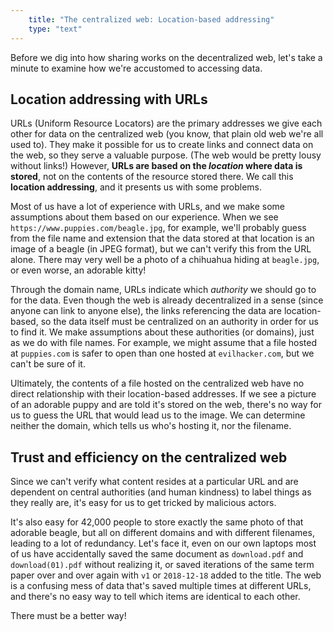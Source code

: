 ```yaml
---
    title: "The centralized web: Location-based addressing"
    type: "text"
---
```


Before we dig into how sharing works on the decentralized web, let's take a minute to examine how we're accustomed to accessing data.

## Location addressing with URLs

URLs (Uniform Resource Locators) are the primary addresses we give each other for data on the centralized web (you know, that plain old web we're all used to). They make it possible for us to create links and connect data on the web, so they serve a valuable purpose. (The web would be pretty lousy without links!) However, <strong>URLs are based on the <em>location</em> where data is stored</strong>, not on the contents of the resource stored there. We call this <strong>location addressing</strong>, and it presents us with some problems.

Most of us have a lot of experience with URLs, and we make some assumptions about them based on our experience. When we see  `https://www.puppies.com/beagle.jpg`, for example, we'll probably guess from the file name and extension that the data stored at that location is an image of a beagle (in JPEG format), but we can't verify this from the URL alone. There may very well be a photo of a chihuahua hiding at `beagle.jpg`, or even worse, an adorable kitty!

Through the domain name, URLs indicate which *authority* we should go to for the data. Even though the web is already decentralized in a sense (since anyone can link to anyone else), the links referencing the data are location-based, so the data itself must be centralized on an authority in order for us to find it. We make assumptions about these authorities (or domains), just as we do with file names. For example, we might assume that a file hosted at `puppies.com` is safer to open than one hosted at `evilhacker.com`, but we can't be sure of it.

Ultimately, the contents of a file hosted on the centralized web have no direct relationship with their location-based addresses. If we see a picture of an adorable puppy and are told it's stored on the web, there's no way for us to guess the URL that would lead us to the image. We can determine neither the domain, which tells us who's hosting it, nor the filename.

## Trust and efficiency on the centralized web
Since we can't verify what content resides at a particular URL and are dependent on central authorities (and human kindness) to label things as they really are, it's easy for us to get tricked by malicious actors.

It's also easy for 42,000 people to store exactly the same photo of that adorable beagle, but all on different domains and with different filenames, leading to a lot of redundancy. Let's face it, even on our own laptops most of us have accidentally saved the same document as `download.pdf` and `download(01).pdf` without realizing it, or saved iterations of the same term paper over and over again with `v1` or `2018-12-18` added to the title. The web is a confusing mess of data that's saved multiple times at different URLs, and there's no easy way to tell which items are identical to each other.

There must be a better way!
